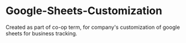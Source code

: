 # Google-Sheets-Customization
Created as part of co-op term, for company's customization of google sheets for business tracking.
